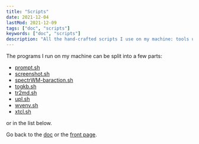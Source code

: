 ```yaml
---
title: "Scripts"
date: 2021-12-04
lastMod: 2021-12-09
tags: ["doc", "scripts"]
keywords: ["doc", "scripts"]
description: "All the hand-crafted scripts I use on my machine: tools using dmenu, utils to take screenshots, run the bar of spectrWM, and many more."
---
```


The programs I run on my machine can be split into a few parts:
- [prompt.sh](/public/doc/config/scripts/prompt.sh)
- [screenshot.sh](/public/doc/config/scripts/screenshot.sh)
- [spectrWM-baraction.sh](/public/doc/config/scripts/spectrwm-baraction.sh)
- [togkb.sh](/public/doc/config/scripts/togkb.sh)
- [tr2md.sh](/public/doc/config/scripts/tr2md.sh)
- [upl.sh](/public/doc/config/scripts/upl.sh)
- [wvenv.sh](/public/doc/config/scripts/wvenv.sh)
- [xtcl.sh](/public/doc/config/scripts/xtcl.sh)


or in the list below.

Go back to the [doc](/public/doc/config) or the [front page](/public).  
